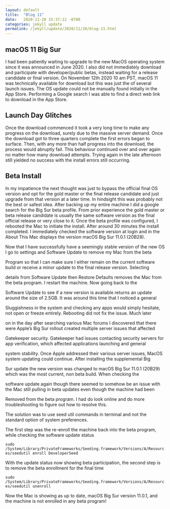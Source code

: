 ```yaml
---
layout: default
title:  "Blog 11"
date:   2020-11-20 15:37:12 -0700
categories: jekyll update
permalink: /jekyll/update/2020/11/20/blog-11.html
---
```


## macOS 11 Big Sur

I had been patiently waiting to upgrade to the new MacOS operating system since it was announced in June 2020. I also did not immediately download and participate with developer/public betas, instead waiting for a release candidate or final version. On November 12th 2020 10 am PST, macOS 11 was technically available for download but this was just the of several launch issues. The OS update could not be manually found initially in the App Store. Performing a Google search I was able to find a direct web link to download in the App Store.


## Launch Day Glitches

Once the download commenced it took a very long time to make any progress on the download, surely due to the massive server demand. Once the download got to three quarters complete the first errors began to surface. Then, with any more than half progress into the download, the process would abruptly fail. This behaviour continued over and over again no matter how many download attempts. Trying again in the late afternoon still yielded no success with the install errors still occurring.

## Beta Install

In my impatience the next thought was just to bypass the official final OS version and opt for the gold master or the final release candidate and just upgrade from that version at a later time. In hindsight this was probably not the best or safest idea. After backing up my entire machine I did a google search for the Big Sur beta profile. From prior experience the gold master or beta release candidate is usually the same software version as the final official release or very close to it. Once the beta profile was configured, I rebooted the Mac to initiate the install. After around 30 minutes the install completed. I immediately checked the software version at login and in the About This Mac displays the version macOS Big Sur 11.0.1 (20B28).

Now that I have successfully have a seemingly stable version of the new OS I go to settings and Software Update to remove my Mac from the beta

Program so that I can make sure I either remain on the current software build or receive a minor update to the final release version. Selecting 

details from Software Update then Restore Defaults removes the Mac from the beta program. I restart the machine. Now going back to the 

Software Update to see if a new version is available returns an update around the size of 2.5GB. It was around this time that I noticed a general 

Sluggishness in the system and checking any apps would simply hesitate, not open or freeze entirely. Rebooting did not fix the issue. Much later

on in the day after searching various Mac forums I discovered that there were Apple’s Big Sur rollout created multiple server issues that affected

Gatekeeper security. Gatekeeper had issues contacting security servers for app verification, which affected applications launching and general 

system stability. Once Apple addressed their various server issues, MacOS system updating could continue. After installing the supplemental Big

Sur update the new version was changed to macOS Big Sur 11.0.1 (20B29) which was the most current, non beta build. When checking the 

software update again though there seemed to somehow be an issue with the Mac still pulling in beta updates even though the machine had been

Removed from the beta program. I had do look online and do more troubleshooting to figure out how to resolve this. 

The solution was to use seed util commands in terminal and not the standard option of system preferences. 

The first step was the re-enroll the machine back into the beta program, while checking the software update status 

`sudo /System/Library/PrivateFrameworks/Seeding.framework/Versions/A/Resources/seedutil enroll DeveloperSeed`

With the update status now showing beta participation, the second step is to remove the beta enrollment for the final time

`sudo /System/Library/PrivateFrameworks/Seeding.framework/Versions/A/Resources/seedutil unenroll`

Now the Mac is showing as up to date, macOS Big Sur version 11.0.1, and the machine is not enrolled in any beta program!  
